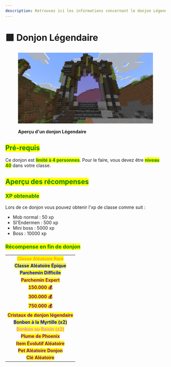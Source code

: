 ```yaml
---
description: Retrouvez ici les informations concernant le donjon Légendaire
---
```


# 🟪 Donjon Légendaire

<figure><img src="../../.gitbook/assets/Portail_Legendaire.png" alt=""><figcaption><p><strong>Aperçu d'un donjon Légendaire</strong></p></figcaption></figure>

## <mark style="color:green;"> Pré-requis </mark>

Ce donjon est <mark style="color:green;">**limité à 4 personnes**</mark>. Pour le faire, vous devez être <mark style="color:green;">**niveau 40**</mark> dans votre classe.

## <mark style="color:green;">Aperçu des récompenses</mark>

### <mark style="color:green;">XP obtenable</mark>
Lors de ce donjon vous pouvez obtenir l'xp de classe comme suit : 

* Mob normal : 50 xp
* Sl'Endermen : 500 xp
* Mini boss : 5000 xp
* Boss : 10000 xp

### <mark style="color:green;">Récompense en fin de donjon</mark>

|                                                                                   |
|:---------------------------------------------------------------------------------:|
| <mark style="color:orange;"><strong>Classe Aléatoire Rare</strong></mark>         |
| <mark style="color:blue;"><strong>Classe Aléatoire Épique</strong></mark>         |
| <mark style="color:blue;"><strong>Parchemin Difficile</strong></mark>             |
| <mark style="color:purple;"><strong>Parchemin Expert</strong></mark>              |
| <mark style="color:purple;"><strong>150.000 💰</strong></mark>                    |
| <mark style="color:purple;"><strong>300.000 💰</strong></mark>                    |
| <mark style="color:purple;"><strong>750.000 💰</strong></mark>                    |
| <mark style="color:purple;"><strong>Cristaux de donjon légendaire</strong></mark> |
| <mark style="color:blue;"><strong>Bonbon à la Myrtille (x2)</strong></mark>     |
| <mark style="color:violet;"><strong>Bonbon au Raisin (x2)</strong></mark>            |
| <mark style="color:purple;"><strong>Plume de Phoenix</strong></mark>              |
| <mark style="color:purple;"><strong>Item Évolutif Aléatoire</strong></mark>       |
| <mark style="color:purple;"><strong>Pet Aléatoire Donjon</strong></mark>          |
| <mark style="color:purple;"><strong>Clé Aléatoire</strong></mark>                 |